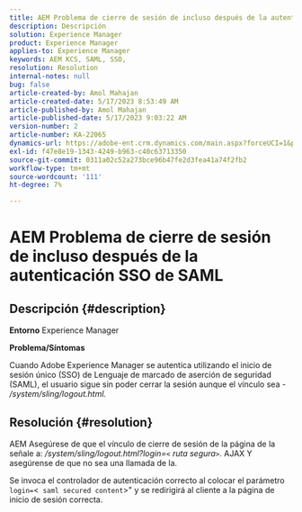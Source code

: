 ```yaml
---
title: AEM Problema de cierre de sesión de incluso después de la autenticación SSO de SAML
description: Descripción
solution: Experience Manager
product: Experience Manager
applies-to: Experience Manager
keywords: AEM KCS, SAML, SSO,
resolution: Resolution
internal-notes: null
bug: false
article-created-by: Amol Mahajan
article-created-date: 5/17/2023 8:53:49 AM
article-published-by: Amol Mahajan
article-published-date: 5/17/2023 9:03:22 AM
version-number: 2
article-number: KA-22065
dynamics-url: https://adobe-ent.crm.dynamics.com/main.aspx?forceUCI=1&pagetype=entityrecord&etn=knowledgearticle&id=35968450-90f4-ed11-8848-6045bd006d92
exl-id: f47e8e19-1343-4249-b963-c40c63713350
source-git-commit: 0311a02c52a273bce96b47fe2d3fea41a74f2fb2
workflow-type: tm+mt
source-wordcount: '111'
ht-degree: 7%

---
```


# AEM Problema de cierre de sesión de incluso después de la autenticación SSO de SAML

## Descripción {#description}

<b>Entorno</b>
Experience Manager

<b>Problema/Síntomas</b>

Cuando Adobe Experience Manager se autentica utilizando el inicio de sesión único (SSO) de Lenguaje de marcado de aserción de seguridad (SAML), el usuario sigue sin poder cerrar la sesión aunque el vínculo sea - */system/sling/logout.html.*


## Resolución {#resolution}


AEM Asegúrese de que el vínculo de cierre de sesión de la página de la señale a: */system/sling/logout.html?login=`<` ruta segura`>`*. AJAX Y asegúrense de que no sea una llamada de la.

Se invoca el controlador de autenticación correcto al colocar el parámetro `login=`&lt;` saml secured content`>&quot; y se redirigirá al cliente a la página de inicio de sesión correcta.
